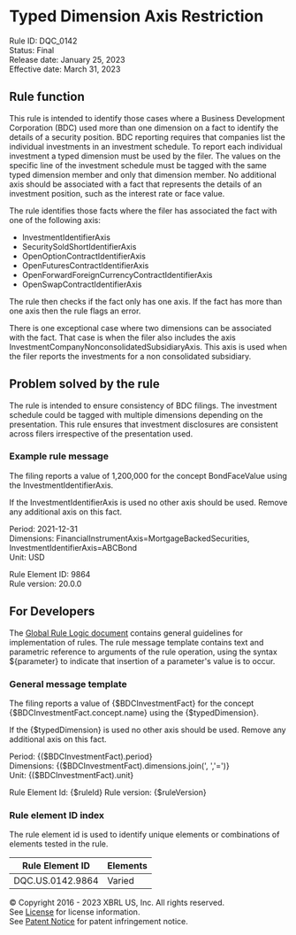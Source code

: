 # Typed Dimension Axis Restriction  
Rule ID: DQC_0142  
Status: Final  
Release date: January 25, 2023  
Effective date: March 31, 2023  
  
## Rule function
This rule is intended to identify those cases where a Business Development Corporation (BDC)  used more than one dimension on a fact to identify the details of a security position. BDC reporting requires that companies list the individual investments in an investment schedule. To report each individual investment a typed dimension must be used by the filer.  The values on the specific line of the investment schedule must be tagged with the same typed dimension member and only that dimension member.  No additional axis should be associated with a fact that represents the details of an investment position, such as the interest rate or face value. 

The rule identifies those facts where the filer has associated the fact with one of the following axis:
* InvestmentIdentifierAxis 
* SecuritySoldShortIdentifierAxis
* OpenOptionContractIdentifierAxis
* OpenFuturesContractIdentifierAxis
* OpenForwardForeignCurrencyContractIdentifierAxis
* OpenSwapContractIdentifierAxis

The rule then checks if the fact only has one axis.  If the fact has more than one axis then the rule flags an error.

There is one exceptional case where two dimensions can be associated with the fact. That case is when the filer also  includes the axis InvestmentCompanyNonconsolidatedSubsidiaryAxis. This axis is used when the filer reports the investments for a non consolidated subsidiary.

## Problem solved by the rule  
The rule is intended to ensure consistency of BDC filings.  The investment schedule could be tagged with multiple dimensions depending on the presentation.  This rule ensures that investment disclosures are consistent across filers irrespective of the presentation used. 

### Example rule message
The filing reports a value of 1,200,000 for the concept BondFaceValue using the InvestmentIdentifierAxis. 

If the InvestmentIdentifierAxis is used no other axis should be used. Remove any additional axis on this fact.

Period: 2021-12-31  
Dimensions: FinancialInstrumentAxis=MortgageBackedSecurities, InvestmentIdentifierAxis=ABCBond  
Unit: USD
  
Rule Element ID: 9864  
Rule version: 20.0.0 

## For Developers  
The [Global Rule Logic document](https://github.com/DataQualityCommittee/dqc_us_rules/blob/master/docs/GlobalRuleLogic.md) contains general guidelines for implementation of rules. The rule message template contains text and parametric reference to arguments of the rule operation, using the syntax ${parameter} to indicate that insertion of a parameter's value is to occur.  
  
### General message template 
The filing reports a value of {$BDCInvestmentFact} for the concept {$BDCInvestmentFact.concept.name} using the {$typedDimension}. 

If the {$typedDimension} is used no other axis should be used. Remove any additional axis on this fact.

Period: {($BDCInvestmentFact).period}  
Dimensions: {($BDCInvestmentFact).dimensions.join(', ','=')}  
Unit: {($BDCInvestmentFact).unit}

Rule Element Id: {$ruleId}
Rule version: {$ruleVersion}

### Rule element ID index  
The rule element id is used to identify unique elements or combinations of elements tested in the rule.

|Rule Element ID|Elements|
|--- |--- |
|DQC.US.0142.9864|Varied|

© Copyright 2016 - 2023 XBRL US, Inc. All rights reserved.   
See [License](https://xbrl.us/dqc-license) for license information.  
See [Patent Notice](https://xbrl.us/dqc-patent) for patent infringement notice.  